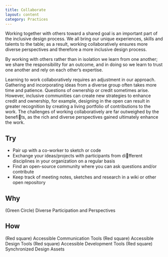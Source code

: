```yaml
---
title: Collaborate
layout: content
category: Practices
---
```


Working together with others toward a shared goal is an
important part of the inclusive design process. We all bring
our unique experiences, skills and talents to the table; as a
result, working collaboratively ensures more diverse
perspectives and therefore a more inclusive design process.

By working with others rather than in isolation we learn
from one another; we share the responsibility for an
outcome, and in doing so we learn to trust one another and
rely on each other’s expertise.

Learning to work collaboratively requires an adjustment in
our approach. Gathering and incorporating ideas from a
diverse group often takes more time and patience.
Questions of ownership or credit sometimes arise. However,
inclusive communities can create new strategies to enhance
credit and ownership, for example, designing in the open
can result in greater recognition by creating a living
portfolio of contributions to the work. The challenges of
working collaboratively are far outweighed by the benefits,
as the rich and diverse perspectives gained ultimately
enhance the work.

## Try
* Pair up with a co-worker to sketch or code
* Exchange your ideas/projects with participants from different disciplines in your organization on a regular basis
* Find an open-source community where you can ask questions and/or contribute
* Keep track of meeting notes, sketches and research in a wiki or other open repository

## Why
(Green Circle) Diverse Participation and Perspectives

## How
(Red square) Accessible Communication Tools
(Red square) Accessible Design Tools
(Red square) Accessible Development Tools
(Red square) Synchronized Design Assets
